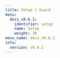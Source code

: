 ```yaml
---
title: Setup | Guard
menu:
  docs_v0.6.1:
    identifier: setup
    name: Setup
    weight: 30
menu_name: docs_v0.6.1
info:
  version: v0.6.1
---
```


